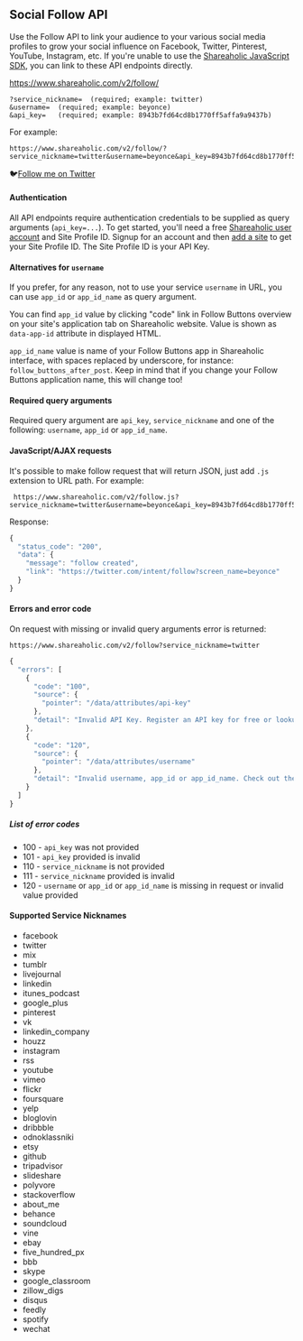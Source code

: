Social Follow API
---

Use the Follow API to link your audience to your various social media profiles to grow your social influence on Facebook, Twitter, Pinterest, YouTube, Instagram, etc. If you're unable to use the [Shareaholic JavaScript SDK](https://www.shareaholic.com/website-tools/), you can link to these API endpoints directly.

  https://www.shareaholic.com/v2/follow/

    ?service_nickname=  (required; example: twitter)
    &username=  (required; example: beyonce)
    &api_key=   (required; example: 8943b7fd64cd8b1770ff5affa9a9437b)

For example:

    https://www.shareaholic.com/v2/follow/?service_nickname=twitter&username=beyonce&api_key=8943b7fd64cd8b1770ff5affa9a9437b

🐦[Follow me on Twitter](https://www.shareaholic.com/v2/follow/?service_nickname=twitter&username=beyonce&api_key=8943b7fd64cd8b1770ff5affa9a9437b)

#### Authentication

All API endpoints require authentication credentials to be supplied as query arguments (`api_key=...`). To get started, you'll need a free [Shareaholic user account](https://www.shareaholic.com/signup) and Site Profile ID. Signup for an account and then [add a site](https://www.shareaholic.com/sites) to get your Site Profile ID. The Site Profile ID is your API Key.

#### Alternatives for `username`

If you prefer, for any reason, not to use your service `username` in URL, you can use `app_id` or `app_id_name` as query argument.

You can find `app_id` value by clicking "code" link in Follow Buttons overview on your site's application tab on Shareaholic website. Value is shown as `data-app-id` attribute in displayed HTML.

`app_id_name` value is name of your Follow Buttons app in Shareaholic interface, with spaces replaced by underscore, for instance: `follow_buttons_after_post`. Keep in mind that if you change your Follow Buttons application name, this will change too!

#### Required query arguments

Required query argument are `api_key`, `service_nickname` and one of the following: `username`, `app_id` or `app_id_name`.

#### JavaScript/AJAX requests

It's possible to make follow request that will return JSON, just add `.js` extension to URL path. For example:

     https://www.shareaholic.com/v2/follow.js?service_nickname=twitter&username=beyonce&api_key=8943b7fd64cd8b1770ff5affa9a9437b

Response:

```javascript
{
  "status_code": "200",
  "data": {
    "message": "follow created",
    "link": "https://twitter.com/intent/follow?screen_name=beyonce"
  }
}
```

#### Errors and error code

On request with missing or invalid query arguments error is returned:

    https://www.shareaholic.com/v2/follow?service_nickname=twitter

```javascript
{
  "errors": [
    {
      "code": "100",
      "source": {
        "pointer": "/data/attributes/api-key"
      },
      "detail": "Invalid API Key. Register an API key for free or lookup your existing API key at https://www.shareaholic.com/sites."
    },
    {
      "code": "120",
      "source": {
        "pointer": "/data/attributes/username"
      },
      "detail": "Invalid username, app_id or app_id_name. Check out the docs at https://github.com/shareaholic/shareaholic-api-docs/blob/master/api_follow_api.md for usage examples."
    }
  ]
}
```

##### List of error codes

* 100 - `api_key` was not provided
* 101 - `api_key` provided is invalid
* 110 - `service_nickname` is not provided
* 111 - `service_nickname` provided is invalid
* 120 - `username` or `app_id` or `app_id_name` is missing in request or invalid value provided

#### Supported Service Nicknames

* facebook
* twitter
* mix
* tumblr
* livejournal
* linkedin
* itunes_podcast
* google_plus
* pinterest
* vk
* linkedin_company
* houzz
* instagram
* rss
* youtube
* vimeo
* flickr
* foursquare
* yelp
* bloglovin
* dribbble
* odnoklassniki
* etsy
* github
* tripadvisor
* slideshare
* polyvore
* stackoverflow
* about_me
* behance
* soundcloud
* vine
* ebay
* five_hundred_px
* bbb
* skype
* google_classroom
* zillow_digs
* disqus
* feedly
* spotify
* wechat
